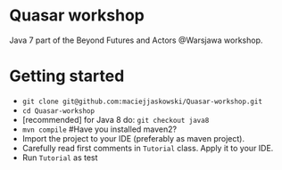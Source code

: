 Quasar workshop
=======================

Java 7 part of the Beyond Futures and Actors @Warsjawa workshop.

Getting started
===============

* `git clone git@github.com:maciejjaskowski/Quasar-workshop.git`
* `cd Quasar-workshop`
* [recommended] for Java 8 do: `git checkout java8`
* `mvn compile` #Have you installed maven2?
* Import the project to your IDE (preferably as maven project).
* Carefully read first comments in `Tutorial` class. Apply it to your IDE.
* Run `Tutorial` as test
